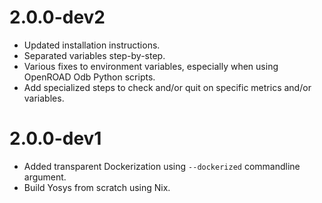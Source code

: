 # 2.0.0-dev2

* Updated installation instructions.
* Separated variables step-by-step.
* Various fixes to environment variables, especially when using OpenROAD Odb Python scripts.
* Add specialized steps to check and/or quit on specific metrics and/or variables.


# 2.0.0-dev1

* Added transparent Dockerization using `--dockerized` commandline argument.
* Build Yosys from scratch using Nix.